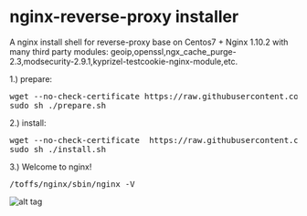# nginx-reverse-proxy installer
A nginx install shell for reverse-proxy base on Centos7 + Nginx 1.10.2 with many third party modules:
geoip,openssl,ngx_cache_purge-2.3,modsecurity-2.9.1,kyprizel-testcookie-nginx-module,etc.


1.) prepare:

<pre>
wget --no-check-certificate https://raw.githubusercontent.com/jun283/nginx-reverse-proxy/master/prepare.sh 
sudo sh ./prepare.sh 
</pre>

2.) install:

<pre>
wget --no-check-certificate  https://raw.githubusercontent.com/jun283/nginx-reverse-proxy/master/install.sh 
sudo sh ./install.sh
</pre>


3.) Welcome to nginx!

<pre>
/toffs/nginx/sbin/nginx -V
</pre>

![alt tag](https://cloud.githubusercontent.com/assets/5975212/23941029/26a65f8a-09a2-11e7-822b-ad3529c621cc.png)
